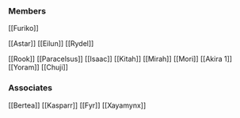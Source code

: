 ### Members

[[Furiko]]

[[Astar]]
[[Eilun]]
[[Rydel]]

[[Rook]]
[[Paracelsus]]
[[Isaac]]
[[Kitah]]
[[Mirah]]
[[Mori]]
[[Akira 1]]
[[Yoram]]
[[Chuji]]
### Associates

[[Bertea]]
[[Kasparr]]
[[Fyr]]
[[Xayamynx]]